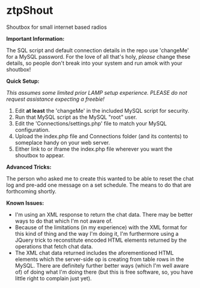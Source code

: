 ztpShout
========

Shoutbox for small internet based radios

**Important Information:**

The SQL script and default connection details in the repo use 'changeMe' for a MySQL password.  For the love of all that's holy, *please* change these details, so people don't break into your system and run amok with your shoutbox!

**Quick Setup:**

*This assumes some limited prior LAMP setup experience.  PLEASE do not request assistance expecting a freebie!*

1. Edit **at least** the 'changeMe' in the included MySQL script for security.
2. Run that MySQL script as the MySQL "root" user.
3. Edit the 'Connections/settings.php' file to match your MySQL configuration.
4. Upload the index.php file and Connections folder (and its contents) to someplace handy on your web server.
5. Either link to or iframe the index.php file wherever you want the shoutbox to appear.

**Advanced Tricks:**

The person who asked me to create this wanted to be able to reset the chat log and pre-add one message on a set schedule.  The means to do that are forthcoming shortly.

**Known Issues:**

* I'm using an XML response to return the chat data.  There may be better ways to do that which I'm not aware of.
* Because of the limitations (in my experience) with the XML format for this kind of thing and the way I'm doing it, I'm furthermore using a JQuery trick to reconstitute encoded HTML elements returned by the operations that fetch chat data.
* The XML chat data returned includes the aforementioned HTML elements which the server-side op is creating from table rows in the MySQL.  There are definitely further better ways (which I'm well aware of) of doing what I'm doing there (but this is free software, so, you have little right to complain just yet).